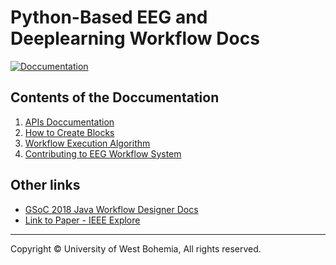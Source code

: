# Python-Based EEG and Deeplearning Workflow Docs

[![Doccumentation](https://img.shields.io/badge/Github-code-003A70.svg?style=for-the-badge&logo=github)](https://github.com/ronak66/EEG-Workflow-System)

## Contents of the Doccumentation

1. [APIs Doccumentation](server-api.md)
2. [How to Create Blocks](blocks.md)
3. [Workflow Execution Algorithm](workflow.md)
4. [Contributing to EEG Workflow System](contribute.md)

## Other links
- [GSoC 2018 Java Workflow Designer Docs](https://pintojoey.com/gsoc2018/)
- [Link to Paper - IEEE Explore](https://ieeexplore.ieee.org/document/8941664)


<hr>

<div class="d-none d-sm-block d-md-none copyright pl-3">Copyright © <script type="text/javascript">         document.write(new Date().getFullYear()); </script> University of West Bohemia, All rights reserved.
</div>





<!-- 
<iframe width="420" height="315"
src="https://www.youtube.com/embed/tgbNymZ7vqY">
</iframe> -->